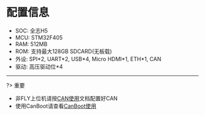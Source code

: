 # 配置信息

* SOC: 全志H5
* MCU: STM32F405
* RAM: 512MB
* ROM: 支持最大128GB SDCARD(无板载)
* 外设: SPI\*2, UART\*2, USB\*4, Micro HDMI\*1, ETH\*1, CAN
* 驱动: 高压驱动位*4

----

?> 重要

* 非FLY上位机请按[CAN使用](/advanced/can_rpi.md)文档配置好CAN
* 使用CanBoot请查看[CanBoot使用](/advanced/canboot.md)